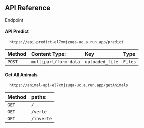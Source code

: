 
## API Reference

Endpoint

#### API Predict

```http
  https://api-predict-el7xmjzuqa-uc.a.run.app/predict
```

| Method       | Content Type:         | Key               | Type    |
| :--------    | :--------             | :-------          | :-------|
| `POST`       | `multipart/form-data` | `uploaded_file`   | `Files` |



#### Get All Animals

```http
  https://animal-api-el7xmjzuqa-uc.a.run.app/getAnimals
```

| Method      | paths:         |
| :--------   | :--------      |
| `GET`       | `/`            | 
| `GET`       | `/verte`       | 
| `GET`       | `/inverte`     | 

#### 

